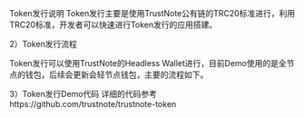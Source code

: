 Token发行说明
Token发行主要是使用TrustNote公有链的TRC20标准进行，利用TRC20标准，开发者可以快速进行Token发行的应用搭建。
 
2）Token发行流程
 
Token发行可以使用TrustNote的Headless Wallet进行，目前Demo使用的是全节点的钱包，后续会更新会轻节点钱包，主要的流程如下。

 
3）Token发行Demo代码
详细的代码参考https://github.com/trustnote/trustnote-token
